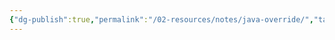 ```yaml
---
{"dg-publish":true,"permalink":"/02-resources/notes/java-override/","tags":["code/java","empty","code/OOP"],"noteIcon":"","updated":"2024-10-29T01:25:44.508+01:00"}
---
```



